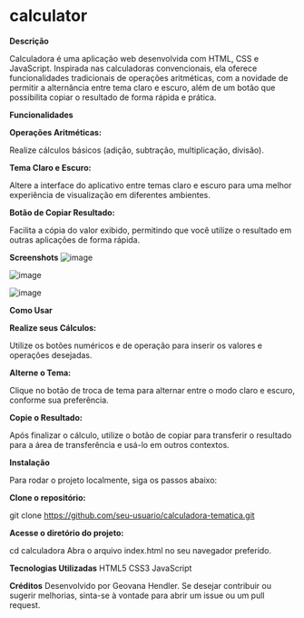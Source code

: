 ﻿# calculator

 **Descrição**
 
Calculadora é uma aplicação web desenvolvida com HTML, CSS e JavaScript. Inspirada nas calculadoras convencionais, ela oferece funcionalidades tradicionais de operações aritméticas, com a novidade de permitir a alternância entre tema claro e escuro, além de um botão que possibilita copiar o resultado de forma rápida e prática.

**Funcionalidades**

**Operações Aritméticas:**

Realize cálculos básicos (adição, subtração, multiplicação, divisão).

**Tema Claro e Escuro:**

Altere a interface do aplicativo entre temas claro e escuro para uma melhor experiência de visualização em diferentes ambientes.

**Botão de Copiar Resultado:**

Facilita a cópia do valor exibido, permitindo que você utilize o resultado em outras aplicações de forma rápida.

**Screenshots**
![image](https://github.com/user-attachments/assets/ba20cd01-28b5-4612-8f7e-ae2b8ac61236)

![image](https://github.com/user-attachments/assets/fd1ce004-4be2-4f70-9586-02e982420f93)

![image](https://github.com/user-attachments/assets/c147cfb1-ed9d-43c9-a346-7068944e07f7)

**Como Usar**

**Realize seus Cálculos:**

Utilize os botões numéricos e de operação para inserir os valores e operações desejadas.

**Alterne o Tema:**

Clique no botão de troca de tema para alternar entre o modo claro e escuro, conforme sua preferência.

**Copie o Resultado:**

Após finalizar o cálculo, utilize o botão de copiar para transferir o resultado para a área de transferência e usá-lo em outros contextos.

**Instalação**

Para rodar o projeto localmente, siga os passos abaixo:

**Clone o repositório:**

git clone https://github.com/seu-usuario/calculadora-tematica.git

**Acesse o diretório do projeto:**

cd calculadora
Abra o arquivo index.html no seu navegador preferido.

**Tecnologias Utilizadas**
HTML5
CSS3
JavaScript

**Créditos**
Desenvolvido por Geovana Hendler. Se desejar contribuir ou sugerir melhorias, sinta-se à vontade para abrir um issue ou um pull request.


